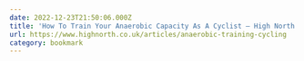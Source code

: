 ```yaml
---
date: 2022-12-23T21:50:06.000Z
title: 'How To Train Your Anaerobic Capacity As A Cyclist — High North Performance'
url: https://www.highnorth.co.uk/articles/anaerobic-training-cycling
category: bookmark
---
```

